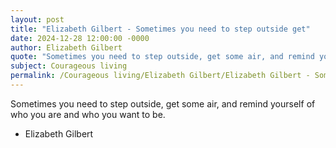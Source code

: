 ```yaml
---
layout: post
title: "Elizabeth Gilbert - Sometimes you need to step outside get"
date: 2024-12-28 12:00:00 -0000
author: Elizabeth Gilbert
quote: "Sometimes you need to step outside, get some air, and remind yourself of who you are and who you want to be."
subject: Courageous living
permalink: /Courageous living/Elizabeth Gilbert/Elizabeth Gilbert - Sometimes you need to step outside get
---
```


Sometimes you need to step outside, get some air, and remind yourself of who you are and who you want to be.

- Elizabeth Gilbert

